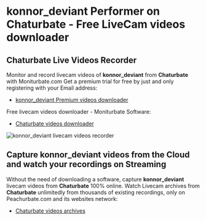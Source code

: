 # konnor_deviant Performer on Chaturbate - Free LiveCam videos downloader

## Chaturbate Live Videos Recorder

Monitor and record livecam videos of **konnor_deviant** from **Chaturbate** with Moniturbate.com
Get a premium trial for free by just and only registering with your Email address:
* [konnor_deviant Premium videos downloader](https://moniturbate.com/request-demo-licence-key.html)

Free livecam videos downloader - Moniturbate Software:
* [Chaturbate videos downloader](https://moniturbate.com/moniturbate-download-software.html)

![konnor_deviant livecam videos recorder](https://peachurnet.com/templates/moniturbate-software.png)


## Capture konnor_deviant videos from the Cloud and watch your recordings on Streaming

Without the need of downloading a software, capture **konnor_deviant** livecam videos from **Chaturbate** 100% online.
Watch Livecam archives from **Chaturbate** unlimitedly from thousands of existing recordings, only on Peachurbate.com and its websites network:
* [Chaturbate videos archives](https://peachurnet.com/)